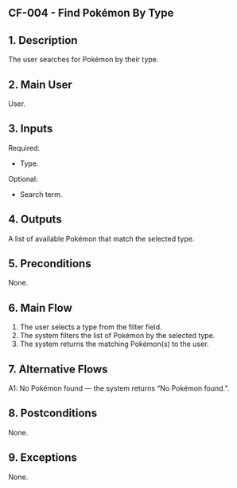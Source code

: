 ## CF-004 - Find Pokémon By Type

## 1. Description

The user searches for Pokémon by their type.

## 2. Main User

User.

## 3. Inputs

Required:

- Type.

Optional:

- Search term.

## 4. Outputs

A list of available Pokémon that match the selected type.

## 5. Preconditions

None.

## 6. Main Flow

1. The user selects a type from the filter field.
2. The system filters the list of Pokémon by the selected type.
3. The system returns the matching Pokémon(s) to the user.

## 7. Alternative Flows

A1: No Pokémon found — the system returns “No Pokémon found.”.

## 8. Postconditions

None.

## 9. Exceptions

None.
